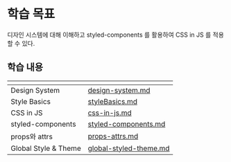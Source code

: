 # 학습 목표

디자인 시스템에 대해 이해하고 styled-components 를 활용하여 CSS in JS 를 적용할 수 있다.

## 학습 내용

<table data-view="cards">
  <thead>
    <tr>
      <th></th>
      <th data-hidden data-card-target data-type="content-ref"></th>
    </tr>
  </thead>
  <tbody>
    <tr>
      <td>Design System</td>
      <td><a href="./design-system.md">design-system.md</a></td>
    </tr>
    <tr>
      <td>Style Basics</td>
      <td><a href="./styleBasics.md">styleBasics.md</a></td>
    </tr>
    <tr>
      <td>CSS in JS</td>
      <td><a href="./css-in-js.md">css-in-js.md</a></td>
    </tr>
    <tr>
      <td>styled-components</td>
      <td><a href="./styled-components.md">styled-components.md</a></td>
    </tr>
    <tr>
      <td>props와 attrs</td>
      <td><a href="./props-attrs.md">props-attrs.md</a></td>
    </tr>
    <tr>
      <td>Global Style & Theme</td>
      <td><a href="./global-styled-theme.md">global-styled-theme.md</a></td>
    </tr>
</table>
